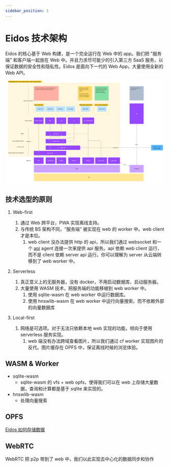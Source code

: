 ```yaml
---
sidebar_position: 1
---
```


# Eidos 技术架构

Eidos 的核心基于 Web 构建，是一个完全运行在 Web 中的 app。我们把 "服务端" 和客户端一起放在 Web 中。并且力求尽可能少的引入第三方 SaaS 服务，以保证数据的安全性和隐私性。Eidos 是面向下一代的 Web App，大量使用全新的 Web API。

![eidos-infra](img/infra.png)

## 技术选型的原则

1. Web-first

   1. 通过 Web 跨平台，PWA 实现离线支持。
   2. 与传统 BS 架构不同，“服务端” 被实现在 web 的 worker 中。web client 才是本位。
      1. web client 没办法提供 http 的 api，所以我们通过 websocket 和一个 [api](api) agent 连接一次来提供 api 服务。api 依赖 web client 运行，而不是 client 依赖 server api 运行。你可以理解为 server 从云端转移到了 web worker 中。

2. Serverless

   1. 真正意义上的无服务器，没有 docker，不用启动数据库、启动服务器。
   2. 大量使用 WASM 技术，把服务端的功能移植到 web worker 中。
      1. 使用 sqlite-wasm 在 web worker 中运行数据库。
      2. 使用 hnswlib-wasm 在 web worker 中运行向量搜索，而不依赖外部的向量数据库

3. Local-first
   1. 网络是可选项。对于无法只依赖本地 web 实现的功能，倾向于使用 serverless 服务实现。
      1. web 端没有办法跨域查看图片，所以我们通过 cf worker 实现图片的反代。图片缓存在 OPFS 中，保证离线时候的浏览体验。

## WASM & Worker

- sqlite-wasm
  - sqlite-wasm 的 vfs + web opfs，使得我们可以在 web 上存储大量数据，查询和计算都是基于 sqlite 来实现的。
- hnswlib-wasm
  - 处理向量搜索

## OPFS

[Eidos 如何存储数据](data-store)

## WebRTC

WebRTC 把 p2p 带到了 web 中，我们以此实现去中心化的数据同步和协作
